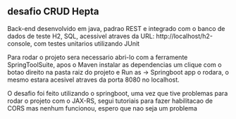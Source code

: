 ## desafio CRUD Hepta

Back-end desenvolvido em java, padrao REST e integrado com o banco de dados de teste H2, SQL, acessivel atraves da URL: http://localhost/h2-console, com testes unitarios utilizando JUnit

Para rodar o projeto sera necessario abri-lo com a ferramente SpringToolSuite, apos o Maven instalar as dependencias um clique com o botao direito na pasta raiz do projeto e Run as -> Springboot app o rodara, o mesmo estara acesivel atraves da porta 8080 no localhost.

O desafio foi feito utilizando o springboot, uma vez que tive problemas para rodar o projeto com o JAX-RS, segui tutoriais para fazer habilitacao de CORS mas nenhum funcionou, espero que nao seja um problema
